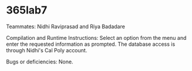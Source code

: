 # 365lab7

Teammates: Nidhi Raviprasad and Riya Badadare

Compilation and Runtime Instructions: 
Select an option from the menu and enter the requested information as prompted.
The database access is through Nidhi's Cal Poly account.

Bugs or deficiencies: None.